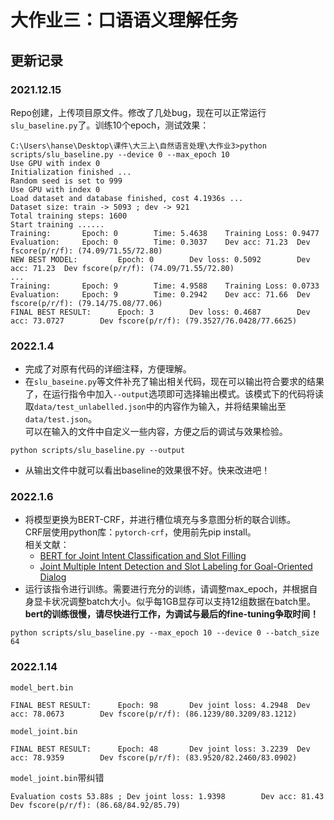 # 大作业三：口语语义理解任务

## 更新记录

### **2021.12.15**
Repo创建，上传项目原文件。修改了几处bug，现在可以正常运行`slu_baseline.py`了。训练10个epoch，测试效果：
```
C:\Users\hanse\Desktop\课件\大三上\自然语言处理\大作业3>python scripts/slu_baseline.py --device 0 --max_epoch 10
Use GPU with index 0
Initialization finished ...
Random seed is set to 999
Use GPU with index 0
Load dataset and database finished, cost 4.1936s ...
Dataset size: train -> 5093 ; dev -> 921
Total training steps: 1600
Start training ......
Training:       Epoch: 0        Time: 5.4638    Training Loss: 0.9477
Evaluation:     Epoch: 0        Time: 0.3037    Dev acc: 71.23  Dev fscore(p/r/f): (74.09/71.55/72.80)
NEW BEST MODEL:         Epoch: 0        Dev loss: 0.5092        Dev acc: 71.23  Dev fscore(p/r/f): (74.09/71.55/72.80)
...
Training:       Epoch: 9        Time: 4.9588    Training Loss: 0.0733
Evaluation:     Epoch: 9        Time: 0.2942    Dev acc: 71.66  Dev fscore(p/r/f): (79.14/75.08/77.06)
FINAL BEST RESULT:      Epoch: 3        Dev loss: 0.4687        Dev acc: 73.0727        Dev fscore(p/r/f): (79.3527/76.0428/77.6625)
```

### **2022.1.4**  
  - 完成了对原有代码的详细注释，方便理解。
  - 在`slu_baseine.py`等文件补充了输出相关代码，现在可以输出符合要求的结果了，在运行指令中加入`--output`选项即可选择输出模式。该模式下的代码将读取`data/test_unlabelled.json`中的内容作为输入，并将结果输出至`data/test.json`。  
  可以在输入的文件中自定义一些内容，方便之后的调试与效果检验。
  ```
  python scripts/slu_baseline.py --output
  ```  
  - 从输出文件中就可以看出baseline的效果很不好。快来改进吧！
  
### **2022.1.6**
  - 将模型更换为BERT-CRF，并进行槽位填充与多意图分析的联合训练。  
    CRF层使用python库：`pytorch-crf`，使用前先pip install。  
    相关文献：
    - [BERT for Joint Intent Classification and Slot Filling](https://arxiv.org/pdf/1902.10909.pdf)
    - [Joint Multiple Intent Detection and Slot Labeling for Goal-Oriented Dialog](https://aclanthology.org/N19-1055.pdf)
  - 运行该指令进行训练。需要进行充分的训练，请调整max_epoch，并根据自身显卡状况调整batch大小。似乎每1GB显存可以支持12组数据在batch里。  
    **bert的训练很慢，请尽快进行工作，为调试与最后的fine-tuning争取时间！**
  ```
  python scripts/slu_baseline.py --max_epoch 10 --device 0 --batch_size 64
  ```

### **2022.1.14**
`model_bert.bin`
```
FINAL BEST RESULT:      Epoch: 98       Dev joint loss: 4.2948  Dev acc: 78.0673        Dev fscore(p/r/f): (86.1239/80.3209/83.1212)
```

`model_joint.bin`
```
FINAL BEST RESULT:      Epoch: 48       Dev joint loss: 3.2239  Dev acc: 78.9359        Dev fscore(p/r/f): (83.9520/82.2460/83.0902)
```

`model_joint.bin`带纠错
```
Evaluation costs 53.88s ; Dev joint loss: 1.9398        Dev acc: 81.43  Dev fscore(p/r/f): (86.68/84.92/85.79)
```